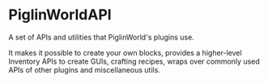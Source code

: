 # PiglinWorldAPI
A set of APIs and utilities that PiglinWorld's plugins use.

It makes it possible to create your own blocks, provides a higher-level Inventory APIs to create GUIs, crafting recipes, wraps over commonly used APIs of other plugins and miscellaneous utils.
